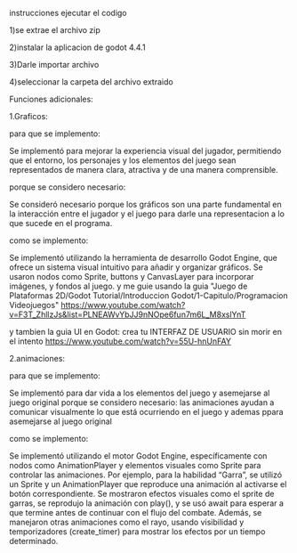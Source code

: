 instrucciones ejecutar el codigo

1)se extrae el archivo zip

2)instalar la aplicacion de godot 4.4.1

3)Darle importar archivo

4)seleccionar la carpeta del archivo extraido

Funciones adicionales:

1.Graficos:

para que se implemento:

Se implementó para mejorar la experiencia visual del jugador, permitiendo que el entorno, los personajes y los elementos del juego sean representados de manera clara, atractiva y de una manera comprensible.

porque se considero necesario:

Se consideró necesario porque los gráficos son una parte fundamental en la interacción entre el jugador y el juego para darle una representacion a lo que sucede en el programa.

como se implemento:

Se implementó utilizando la herramienta de desarrollo Godot Engine, que ofrece un sistema visual intuitivo para añadir y organizar gráficos. Se usaron nodos como Sprite, buttons y CanvasLayer para incorporar imágenes, y fondos al juego.
y me guie usando la guia "Juego de Plataformas 2D/Godot Tutorial/Introduccion Godot/1-Capitulo/Programacion Videojuegos"
https://www.youtube.com/watch?v=F3T_ZhllzJs&list=PLNEAWvYbJJ9nNOpe6fun7m6L_M8xslYnT

y tambien la guia UI en Godot: crea tu INTERFAZ DE USUARIO sin morir en el intento 
https://www.youtube.com/watch?v=55U-hnUnFAY

2.animaciones:

para que se implemento:

Se implementó para dar vida a los elementos del juego y asemejarse al juego original
porque se considero necesario:
las animaciones ayudan a comunicar visualmente lo que está ocurriendo en el juego y ademas ppara asemejarse al juego original

como se implemento:

Se implementó utilizando el motor Godot Engine, específicamente con nodos como AnimationPlayer y elementos visuales como Sprite para controlar las animaciones. Por ejemplo, para la habilidad “Garra”, se utilizó un Sprite y un AnimationPlayer que reproduce una animación al activarse el botón correspondiente. Se mostraron efectos visuales como el sprite de garras, se reprodujo la animación con play(), y se usó await para esperar a que termine antes de continuar con el flujo del combate.
Además, se manejaron otras animaciones como el rayo, usando visibilidad y temporizadores (create_timer) para mostrar los efectos por un tiempo determinado.

